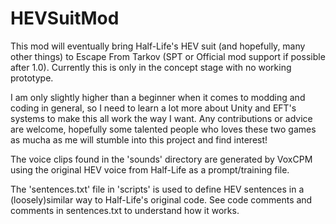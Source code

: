 # HEVSuitMod

This mod will eventually bring Half-Life's HEV suit (and hopefully, many other things) to Escape From Tarkov (SPT or Official mod support if possible after 1.0).
Currently this is only in the concept stage with no working prototype.

I am only slightly higher than a beginner when it comes to modding and coding in general, so I need to learn a lot
more about Unity and EFT's systems to make this all work the way I want. Any contributions or advice are welcome,
hopefully some talented people who loves these two games as mucha as me will stumble into this project and find interest!

The voice clips found in the 'sounds' directory are generated by VoxCPM using the original HEV voice from Half-Life
as a prompt/training file.

The 'sentences.txt' file in 'scripts' is used to define HEV sentences in a (loosely)similar way to Half-Life's original code.
See code comments and comments in sentences.txt to understand how it works.